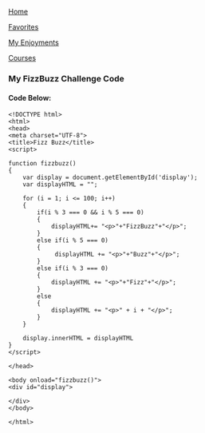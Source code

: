 [Home](/README.md)

[Favorites](/MyFavorites.md)

[My Enjoyments](/Enjoyment.md)

[Courses](/Courses.md)

### My FizzBuzz Challenge Code

#### Code Below:

```
<!DOCTYPE html>
<html>
<head>
<meta charset="UTF-8">
<title>Fizz Buzz</title>
<script>

function fizzbuzz() 
{
	var display = document.getElementById('display');
	var displayHTML = "";

	for (i = 1; i <= 100; i++) 
	{
		if(i % 3 === 0 && i % 5 === 0)
		{
        	displayHTML+= "<p>"+"FizzBuzz"+"</p>";
		}
		else if(i % 5 === 0)
		{
   	    	 displayHTML += "<p>"+"Buzz"+"</p>";
		}
		else if(i % 3 === 0)
		{
        	displayHTML += "<p>"+"Fizz"+"</p>";
		} 	
		else
		{
			displayHTML += "<p>" + i + "</p>";
		}
	}
	
	display.innerHTML = displayHTML	
}
</script>

</head>

<body onload="fizzbuzz()">
<div id="display">

</div>
</body>

</html>
```
